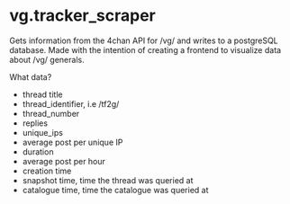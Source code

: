# vg.tracker_scraper

Gets information from the 4chan API for /vg/ and writes to a postgreSQL database. Made with the intention of creating a frontend to visualize data about /vg/ generals.

What data?

* thread title
* thread_identifier, i.e /tf2g/
* thread_number
* replies
* unique_ips
* average post per unique IP
* duration
* average post per hour
* creation time
* snapshot time, time the thread was queried at
* catalogue time, time the catalogue was queried at

